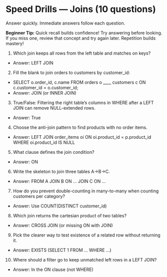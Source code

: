 # Speed Drills — Joins (10 questions)

Answer quickly. Immediate answers follow each question.

**Beginner Tip:** Quick recall builds confidence! Try answering before looking. If you miss one, review that concept and try again later. Repetition builds mastery!

1) Which join keeps all rows from the left table and matches on keys?
- Answer: LEFT JOIN

2) Fill the blank to join orders to customers by customer_id:
- SELECT o.order_id, c.name FROM orders o ____ customers c ON c.customer_id = o.customer_id;
- Answer: JOIN (or INNER JOIN)

3) True/False: Filtering the right table’s columns in WHERE after a LEFT JOIN can remove NULL-extended rows.
- Answer: True

4) Choose the anti-join pattern to find products with no order items.
- Answer: LEFT JOIN order_items oi ON oi.product_id = p.product_id WHERE oi.product_id IS NULL

5) What clause defines the join condition?
- Answer: ON

6) Write the skeleton to join three tables A→B→C.
- Answer: FROM A JOIN B ON ... JOIN C ON ...

7) How do you prevent double-counting in many-to-many when counting customers per category?
- Answer: Use COUNT(DISTINCT customer_id)

8) Which join returns the cartesian product of two tables?
- Answer: CROSS JOIN (or missing ON with JOIN)

9) Pick the clearer way to test existence of a related row without returning it.
- Answer: EXISTS (SELECT 1 FROM ... WHERE ...)

10) Where should a filter go to keep unmatched left rows in a LEFT JOIN?
- Answer: In the ON clause (not WHERE)
